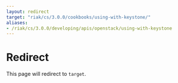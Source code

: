 ```yaml
---
layout: redirect
target: "riak/cs/3.0.0/cookbooks/using-with-keystone/"
aliases:
- /riak/cs/3.0.0/developing/apis/openstack/using-with-keystone
---
```


# Redirect

This page will redirect to `target`.
